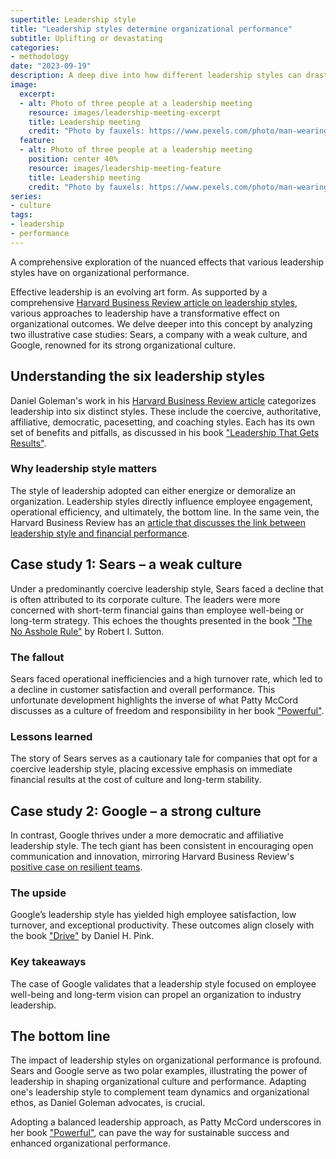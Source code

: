 ```yaml
---
supertitle: Leadership style
title: "Leadership styles determine organizational performance"
subtitle: Uplifting or devastating
categories:
- methodology
date: "2023-09-19"
description: A deep dive into how different leadership styles can drastically affect an organization's performance, featuring two real-world case studies.
image:
  excerpt:
  - alt: Photo of three people at a leadership meeting
    resource: images/leadership-meeting-excerpt
    title: Leadership meeting
    credit: "Photo by fauxels: https://www.pexels.com/photo/man-wearing-white-long-sleeved-shirt-holding-black-pen-3182781/"
  feature:
  - alt: Photo of three people at a leadership meeting
    position: center 40%
    resource: images/leadership-meeting-feature
    title: Leadership meeting
    credit: "Photo by fauxels: https://www.pexels.com/photo/man-wearing-white-long-sleeved-shirt-holding-black-pen-3182781/"
series:
- culture
tags:
- leadership
- performance
---
```


A comprehensive exploration of the nuanced effects that various leadership styles have on organizational performance.

Effective leadership is an evolving art form. As supported by a comprehensive [Harvard Business Review article on leadership styles](https://hbr.org/2000/03/leadership-that-gets-results), various approaches to leadership have a transformative effect on organizational outcomes. We delve deeper into this concept by analyzing two illustrative case studies: Sears, a company with a weak culture, and Google, renowned for its strong organizational culture.

## Understanding the six leadership styles

Daniel Goleman's work in his [Harvard Business Review article](https://hbr.org/2000/03/leadership-that-gets-results) categorizes leadership into six distinct styles. These include the coercive, authoritative, affiliative, democratic, pacesetting, and coaching styles. Each has its own set of benefits and pitfalls, as discussed in his book ["Leadership That Gets Results"](https://www.amazon.com/Leadership-That-Gets-Results-Emotional/dp/1591391849?&linkCode=ll1&tag=shzq08-20&linkId=d916e7013479e94d318812de75a60719&language=en_US&ref_=as_li_ss_tl 'Affiliate link to buy the book at Amazon').

### Why leadership style matters

The style of leadership adopted can either energize or demoralize an organization. Leadership styles directly influence employee engagement, operational efficiency, and ultimately, the bottom line. In the same vein, the Harvard Business Review has an [article that discusses the link between leadership style and financial performance](https://hbr.org/2015/12/proof-that-positive-work-cultures-are-more-productive).

## Case study 1: Sears – a weak culture

Under a predominantly coercive leadership style, Sears faced a decline that is often attributed to its corporate culture. The leaders were more concerned with short-term financial gains than employee well-being or long-term strategy. This echoes the thoughts presented in the book ["The No Asshole Rule"](https://www.amazon.com/Asshole-Rule-Civilized-Workplace-Surviving/dp/0446526568/ 'Link to buy the book at Amazon') by Robert I. Sutton.

### The fallout

Sears faced operational inefficiencies and a high turnover rate, which led to a decline in customer satisfaction and overall performance. This unfortunate development highlights the inverse of what Patty McCord discusses as a culture of freedom and responsibility in her book ["Powerful"](https://www.amazon.com/gp/product/1939714095/ref=as_li_qf_asin_il_tl?ie=UTF8&tag=shzq-20&creative=9325&linkCode=as2&creativeASIN=1939714095&linkId=3ce451cff42bcc42556435240d94dc3c 'Affiliate link to buy the book at Amazon').

### Lessons learned

The story of Sears serves as a cautionary tale for companies that opt for a coercive leadership style, placing excessive emphasis on immediate financial results at the cost of culture and long-term stability.

## Case study 2: Google – a strong culture

In contrast, Google thrives under a more democratic and affiliative leadership style. The tech giant has been consistent in encouraging open communication and innovation, mirroring Harvard Business Review's [positive case on resilient teams](https://hbr.org/2020/11/getting-serious-about-diversity-enough-already-with-the-business-case).

### The upside

Google’s leadership style has yielded high employee satisfaction, low turnover, and exceptional productivity. These outcomes align closely with the book ["Drive"](https://www.amazon.com/Drive-Surprising-Truth-About-Motivates/dp/1594488843?&linkCode=ll1&tag=shzq08-20&linkId=2d480f66976a804a1bea0cdab0197c13&language=en_US&ref_=as_li_ss_tl 'Affiliate link to buy the book at Amazon') by Daniel H. Pink.

### Key takeaways

The case of Google validates that a leadership style focused on employee well-being and long-term vision can propel an organization to industry leadership.

## The bottom line

The impact of leadership styles on organizational performance is profound. Sears and Google serve as two polar examples, illustrating the power of leadership in shaping organizational culture and performance. Adapting one's leadership style to complement team dynamics and organizational ethos, as Daniel Goleman advocates, is crucial.

Adopting a balanced leadership approach, as Patty McCord underscores in her book ["Powerful"](https://www.amazon.com/gp/product/1939714095/ref=as_li_qf_asin_il_tl?ie=UTF8&tag=shzq-20&creative=9325&linkCode=as2&creativeASIN=1939714095&linkId=3ce451cff42bcc42556435240d94dc3c 'Affiliate link to buy the book at Amazon'), can pave the way for sustainable success and enhanced organizational performance.
